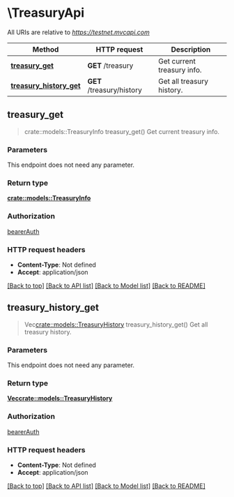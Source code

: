 # \TreasuryApi

All URIs are relative to *https://testnet.mvcapi.com*

Method | HTTP request | Description
------------- | ------------- | -------------
[**treasury_get**](TreasuryApi.md#treasury_get) | **GET** /treasury | Get current treasury info.
[**treasury_history_get**](TreasuryApi.md#treasury_history_get) | **GET** /treasury/history | Get all treasury history.



## treasury_get

> crate::models::TreasuryInfo treasury_get()
Get current treasury info.

### Parameters

This endpoint does not need any parameter.

### Return type

[**crate::models::TreasuryInfo**](TreasuryInfo.md)

### Authorization

[bearerAuth](../README.md#bearerAuth)

### HTTP request headers

- **Content-Type**: Not defined
- **Accept**: application/json

[[Back to top]](#) [[Back to API list]](../README.md#documentation-for-api-endpoints) [[Back to Model list]](../README.md#documentation-for-models) [[Back to README]](../README.md)


## treasury_history_get

> Vec<crate::models::TreasuryHistory> treasury_history_get()
Get all treasury history.

### Parameters

This endpoint does not need any parameter.

### Return type

[**Vec<crate::models::TreasuryHistory>**](TreasuryHistory.md)

### Authorization

[bearerAuth](../README.md#bearerAuth)

### HTTP request headers

- **Content-Type**: Not defined
- **Accept**: application/json

[[Back to top]](#) [[Back to API list]](../README.md#documentation-for-api-endpoints) [[Back to Model list]](../README.md#documentation-for-models) [[Back to README]](../README.md)

